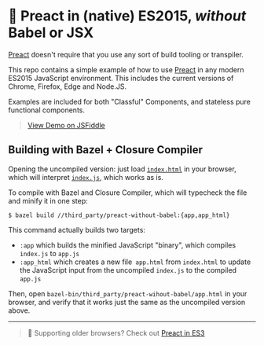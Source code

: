 # :racehorse: Preact in (native) ES2015, _without_ Babel or JSX

[Preact] doesn't require that you use any sort of build tooling or transpiler.

This repo contains a simple example of how to use [Preact] in any modern ES2015 JavaScript environment. This includes the current versions of Chrome, Firefox, Edge and Node.JS.

Examples are included for both "Classful" Components, and stateless pure functional components.

> [View Demo on JSFiddle](http://jsfiddle.net/developit/e281k4wz/)

## Building with Bazel + Closure Compiler

Opening the uncompiled version: just load [`index.html`](index.html) in your
browser, which will interpret [`index.js`](index.js), which works as is.

To compile with Bazel and Closure Compiler, which will typecheck the file and
minify it in one step:

```
$ bazel build //third_party/preact-without-babel:{app,app_html}
```

This command actually builds two targets:

* `:app` which builds the minified JavaScript "binary", which compiles
  `index.js` to `app.js`
* `:app_html` which creates a new file` app.html` from `index.html` to update
  the JavaScript input from the uncompiled `index.js` to the compiled `app.js`

Then, open `bazel-bin/third_party/preact-wihout-babel/app.html` in your browser,
and verify that it works just the same as the uncompiled version above.

---

> :horse: Supporting older browsers?  Check out [Preact in ES3](https://github.com/developit/preact-in-es3)

[Preact]: https://github.com/preactjs/preact
